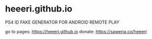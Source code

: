# heeeri.github.io
PS4 ID FAKE GENERATOR FOR ANDROID REMOTE PLAY

go to pages: https://heeeri.github.io
donate: https://saweria.co/heeeri
